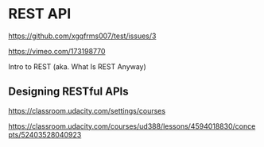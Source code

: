 # REST API  


https://github.com/xgqfrms007/test/issues/3  


https://vimeo.com/173198770  

Intro to REST (aka. What Is REST Anyway)  




## Designing RESTful APIs  


https://classroom.udacity.com/settings/courses


https://classroom.udacity.com/courses/ud388/lessons/4594018830/concepts/52403528040923









